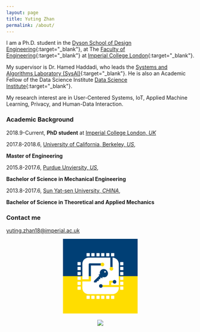 ```yaml
---
layout: page
title: Yuting Zhan
permalink: /about/
---
```


I am a Ph.D. student in the [Dyson School of Design Engineering](http://www.imperial.ac.uk/design-engineering/){:target="_blank"}, at The [Faculty of Engineering](http://www.imperial.ac.uk/engineering/){:target="_blank"} at [Imperial College London](http://www.imperial.ac.uk){:target="_blank"}. 

 My supervisor is Dr. Hamed Haddadi, who leads the [Systems and Algorithms Laboratory (SysAl)](https://www.imperial.ac.uk/sysal){:target="_blank"}. He is also an Academic Fellow of the Data Science Institute [Data Science Institute](https://www.imperial.ac.uk/data-science/){:target="_blank"}.

My research interest are in User-Centered Systems, IoT, Applied Machine Learning, Privacy, and Human-Data Interaction.

### Academic Background

2018.9-Current, **PhD student** at [Imperial College London, *UK*](https://www.imperial.ac.uk)

2017.8-2018.6, [University of California, Berkeley, *US*](https://www.berkeley.edu), 

**Master of Engineering**

2015.8-2017.6, [Purdue Unviersity, *US*](https://www.purdue.edu), 

**Bachelor of Science in Mechanical Engineering**

2013.8-2017.6, [Sun Yat-sen University, *CHINA*](http://www.sysu.edu.cn/2012/en/index.htm), 

**Bachelor of Science in Theoretical and Applied Mechanics**

### Contact me

[yuting.zhan18@imperial.ac.uk](mailto:yuting.zhan18@imperial.ac.uk)

<p align="center">
<a href="https://www.imperial.ac.uk/sysal/"><img src="https://raw.githubusercontent.com/haddadi/haddadi.github.io/master/images/SysALLogo.jpg" width="200"/>
<p align="center">
<a href="https://www.imperial.ac.uk"><img src="http://www.imperial.ac.uk/ImageCropToolT4/imageTool/uploaded-images/Blue-on-white--tojpeg_1495792235526_x1.jpg" width="200"/>
